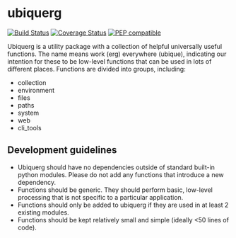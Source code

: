 # ubiquerg

[![Build Status](https://travis-ci.org/pepkit/ubiquerg.svg?branch=master)](https://travis-ci.org/pepkit/ubiquerg)
[![Coverage Status](https://coveralls.io/repos/github/pepkit/ubiquerg/badge.svg?branch=master)](https://coveralls.io/github/pepkit/ubiquerg?branch=master)
[![PEP compatible](https://pepkit.github.io/img/PEP-compatible-green.svg)](https://pepkit.github.io)

Ubiquerg is a utility package with a collection of helpful universally useful functions. The name means work (erg) everywhere (ubique), indicating our intention for these to be low-level functions that can be used in lots of different places. Functions are divided into groups, including:

- collection
- environment
- files
- paths
- system
- web
- cli_tools

## Development guidelines

- Ubiquerg should have no dependencies outside of standard built-in python modules. Please do not add any functions that introduce a new dependency.
- Functions should be generic. They should perform basic, low-level processing that is not specific to a particular application.
- Functions should only be added to ubiquerg if they are used in at least 2 existing modules.
- Functions should be kept relatively small and simple (ideally <50 lines of code).



